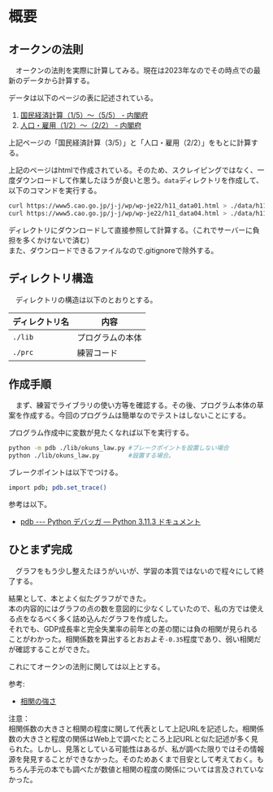 # 概要
## オークンの法則
　オークンの法則を実際に計算してみる。現在は2023年なのでその時点での最新のデータから計算する。

データは以下のページの表に記述されている。

1. [国民経済計算（1/5）～（5/5） - 内閣府](https://www5.cao.go.jp/j-j/wp/wp-je22/h11_data01.html)
1. [人口・雇用（1/2）～（2/2） - 内閣府](https://www5.cao.go.jp/j-j/wp/wp-je22/h11_data04.html)

上記ページの「国民経済計算（3/5）」と「人口・雇用（2/2）」をもとに計算する。

上記のページはhtmlで作成されている。そのため、スクレイピングではなく、一度ダウンロードして作業したほうが良いと思う。`data`ディレクトリを作成して、以下のコマンドを実行する。

```bash
curl https://www5.cao.go.jp/j-j/wp/wp-je22/h11_data01.html > ./data/h11_data01.html #国民経済計算
curl https://www5.cao.go.jp/j-j/wp/wp-je22/h11_data04.html > ./data/h11_data04.html #人口・雇用
```

ディレクトリにダウンロードして直接参照して計算する。（これでサーバーに負担を多くかけないで済む）<br>
また、ダウンロードできるファイルなので.gitignoreで除外する。

## ディレクトリ構造
　ディレクトリの構造は以下のとおりとする。

|ディレクトリ名|内容|
|-|-|
|`./lib`|プログラムの本体|
|`./prc`|練習コード|

## 作成手順
　まず、練習でライブラリの使い方等を確認する。その後、プログラム本体の草案を作成する。今回のプログラムは簡単なのでテストはしないことにする。

プログラム作成中に変数が見たくなれば以下を実行する。

```bash
python -m pdb ./lib/okuns_law.py #ブレークポイントを設置しない場合
python ./lib/okuns_law.py        #設置する場合。
```

ブレークポイントは以下でつける。

```bash
import pdb; pdb.set_trace()
```
参考は以下。

- [pdb --- Python デバッガ — Python 3.11.3 ドキュメント](https://docs.python.org/ja/3/library/pdb.html)

## ひとまず完成
　グラフをもう少し整えたほうがいいが、学習の本質ではないので程々にして終了する。

結果として、本とよく似たグラフができた。<br>
本の内容的にはグラフの点の数を意図的に少なくしていたので、私の方では使える点をなるべく多く詰め込んだグラフを作成した。<br>
それでも、GDP成長率と完全失業率の前年との差の間には負の相関が見られることがわかった。相関係数を算出するとおおよそ`-0.35`程度であり、弱い相関だが確認することができた。

これにてオークンの法則に関しては以上とする。

参考:
- [相関の強さ](https://mcn-www.jwu.ac.jp/~kuto/kogo_lab/psi-home/stat2000/DATA/09/05.HTM)

注意：<br>
相関係数の大きさと相関の程度に関して代表として上記URLを記述した。相関係数の大きさと程度の関係はWeb上で調べたところ上記URLと似た記述が多く見られた。しかし、見落としている可能性はあるが、私が調べた限りではその情報源を発見することができなかった。そのためあくまで目安として考えておく。もちろん手元の本でも調べたが数値と相関の程度の関係については言及されていなかった。